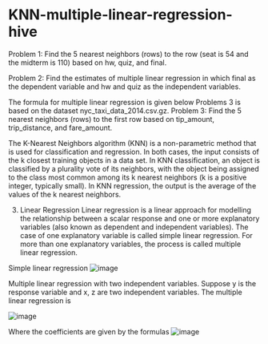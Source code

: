 # KNN-multiple-linear-regression-hive


Problem 1: Find the 5 nearest neighbors (rows) to the row (seat is 54 and the midterm is 110) based on hw, quiz,
and final.

Problem 2: Find the estimates of multiple linear regression in which final as the dependent variable and hw and quiz
as the independent variables.


The formula for multiple linear regression is given below
Problems 3 is based on the dataset nyc_taxi_data_2014.csv.gz.
Problem 3: Find the 5 nearest neighbors (rows) to the first row based on tip_amount, trip_distance, and
fare_amount.

The K-Nearest Neighbors algorithm (KNN) is a non-parametric method that is used for classification and regression. In both cases, the input consists of the k closest training objects  in a data set. In KNN classification, an object is classified by a plurality vote of its neighbors, with the object being assigned to the class most common among its k nearest neighbors (k is a positive integer, typically small). In KNN regression, the output is the average of the values of the k nearest neighbors.

3.	Linear Regression
Linear regression is a linear approach for modelling the relationship between a scalar response and one or more explanatory variables (also known as dependent and independent variables). The case of one explanatory variable is called simple linear regression. For more than one explanatory variables, the process is called multiple linear regression.

Simple linear regression
![image](https://user-images.githubusercontent.com/46953829/175790331-54a73320-d5ad-493e-bc8c-dd81c357ade0.png)

Multiple linear regression with two independent variables. Suppose y is the response variable and x, z are two independent variables. The multiple linear regression is 

 ![image](https://user-images.githubusercontent.com/46953829/175790345-32346554-180b-4088-bd6c-10cd9cb36147.png)


Where the coefficients are given by the formulas
![image](https://user-images.githubusercontent.com/46953829/175790349-4bb91e2e-5102-4233-8dd4-bec7e98b3b3b.png)
